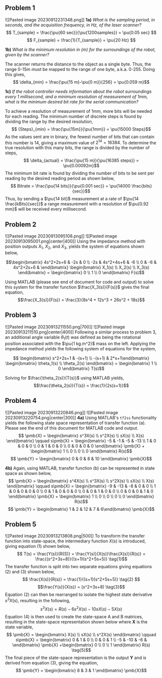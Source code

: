 ## Problem 1
![[Pasted image 20230912231348.png]]
**1a)** *What is the sampling period, in seconds, and the acquisition frequency, in Hz, of the laser scanner?*
$$ T_{sample} = \frac{\pu{60 sec}}{\pu{1200samples}} = \pu{0.05 sec} $$
$$ F_{sample} = \frac{1}{T_{sample}} = \pu{20 Hz} $$

**1b)** *What is the minimum resolution in (m) for the surroundings of the robot, given by the scanner?*

The scanner returns the distance to the object as a single byte. Thus, the range 0-15m must be mapped to the range of one byte, a.k.a. 0-255. Doing this gives,
$$ \delta_{min} = \frac{\pu{15 m}-\pu{0 m}}{256} = \pu{0.059 m}$$

**1c)** *If the robot controller needs information about the robot surroundings every 1 millisecond, and a minimum resolution of measurement of 1mm, what is the minimum desired bit rate for the serial communication?*

To achieve a resolution of measurement of 1mm, more bits will be needed for each reading. The minimum number of discrete steps is found by dividing the range by the desired resolution,
$$ {Steps}_{min} = \frac{\pu{15m}}{\pu{1mm}} = \pu{15000 Steps}$$
As the values sent are in binary, the fewest number of bits that can contain this number is 14, giving a maximum value of $2^{14} = 16384$. To determine the true resolution with this many bits, the range is divided by the number of steps,
$$ \delta_{actual} = \frac{\pu{15 m}}{\pu{16385 steps}} = \pu{0.00092m}$$
The minimum bit rate is found by dividing the number of bits to be sent per reading by the desired reading period as shown below, 
$$ Bitrate = \frac{\pu{14 bits}}{\pu{0.001 sec}} = \pu{14000 \frac{bits}{sec}}$$
Thus, by sending a $\pu{14 bit}$ measurement at a rate of $\pu{14 \frac{kBits}{sec}}$ a range measurement with a resolution of $\pu{0.92 mm}$ will be received every millisecond. 

<div style="page-break-after: always;"></div>

## Problem 2
![[Pasted image 20230913095108.png]]
![[Pasted image 20230913095001.png|center|400]]
Using the impedance method with position outputs $X_1$, $X_2$, and $X_3$, yields the system of equations shown below,

$$\begin{bmatrix} 4s^2+2s+6 & -2s & 0 \\ -2s & 4s^2+4s+6 & -6 \\ 0 & -6 & 4s^2+2s+6 & \end{bmatrix} \begin{bmatrix} X_1(s) \\ X_2(s) \\ X_3(s) \end{bmatrix} = \begin{bmatrix} 0 \\ 1 \\ 0 \end{bmatrix} F(s)$$

Using MATLAB (please see end of document for code and output) to solve this system for the transfer function $\frac{X_3(s)}{F(s)}$ gives the final equation, 
$$\frac{X_3(s)}{F(s)} = \frac{3}{8s^4 + 12s^3 + 26s^2 + 18s}$$

<div style="page-break-after: always;"></div>

## Problem 3
![[Pasted image 20230913211550.png|700]]
![[Pasted image 20230913211510.png|center|400]]
Following a similar process to problem 3, an additional angle variable $\theta_1(t)$ was defined as being the rotational position associated with the $\pu{1 kg.m^2}$ mass on the left. Applying the impedance method yields the following system of equations for the system,

$$ \begin{bmatrix} s^2+2s+1 & -(s+1) \\ -(s+1) & 2*s+1\end{bmatrix} \begin{bmatrix} \theta_1(s) \\ \theta_2(s) \end{bmatrix} = \begin{bmatrix} 1 \\ 0 \end{bmatrix} T(s)$$

Solving for $\frac{\theta_2(s)}{T(s)}$ using MATLAB yields,
$$\frac{\theta_2(s)}{T(s)} = \frac{1}{2s(s+1)}$$

<div style="page-break-after: always;"></div>

## Problem 4
![[Pasted image 20230913220846.png]]
![[Pasted image 20230913220754.png|center|300]]
**4a)**
Using MATLAB's `tf2ss` functionality yields the following state space representation of transfer function (a). Please see the end of this document for MATLAB code and output.
$$ \pmb{X} = \begin{bmatrix} s^3X(s) \\ s^2X(s) \\ sX(s) \\ X(s) \end{bmatrix} 
\qquad s\pmb{X} = 
\begin{bmatrix} -5 & -1 & -5 & -13 \\ 
               1 & 0 & 0 & 0 \\ 
               0 & 1 & 0 & 0 \\ 
               0 & 0 & 0 & 0 \end{bmatrix}
\pmb{X} + \begin{bmatrix} 1 \\ 0 \\ 0 \\ 0 \end{bmatrix} R(s)$$
$$ \pmb{Y} = \begin{bmatrix} 0 & 0 & 8 & 10 \end{bmatrix} \pmb{X}$$


**4b)**
Again, using MATLAB, transfer function (b) can be represented in state space as shown below,
$$ \pmb{X} = 
\begin{bmatrix} s^4X(s) \\
				s^3X(s) \\ 
			    s^2X(s) \\ 
			    sX(s) \\ 
			    X(s) \end{bmatrix} 
\qquad s\pmb{X} = 
\begin{bmatrix} -9 & -13 & -8 & 0 & 0 \\ 
               1 & 0 & 0 & 0 & 0 \\ 
               0 & 1 & 0 & 0 & 0 \\ 
               0 & 0 & 1 & 0 & 0 \\
               0 & 0 & 0 & 1 & 0 \end{bmatrix}
\pmb{X} + \begin{bmatrix} 1 \\ 0 \\ 0 \\ 0 \\ 0 \end{bmatrix} R(s)$$
$$ \pmb{Y} = \begin{bmatrix} 1 & 2 & 12 & 7 & 6\end{bmatrix} \pmb{X}$$

<div style="page-break-after: always;"></div>

## Problem 5
![[Pasted image 20230913213808.png|500]]
To transform the transfer function into state-space, the intermediary function $X(s)$ is introduced, giving equation (1) shown below,
$$ T(s) = \frac{Y(s)}{R(S)} = \frac{Y(s)}{X(s)}\frac{X(s)}{R(s)} = \frac{(s^2+3s+8)}{(s+1)(s^2+5s+5)} \tag{1}$$
The transfer function is split into two separate equations giving equations (2) and (3) shown below,
$$ \frac{X(s)}{R(s)} = \frac{1}{(s+1)(s^2+5s+5)} \tag{2} $$
$$\frac{Y(s)}{X(s)} = (s^2+3s+8) \tag{3}$$
Equation (2) can then be rearranged to isolate the highest state derivative $s^3X(s)$, resulting in the following,
$$ s^3X(s) = R(s) - 6s^2X(s) - 10sX(s) -5X(s) \tag{4} $$
Equation (4) is then used to create the state-space A and B matrices, resulting in the state-space representation shown below where $\pmb{X}$ is the state variable,
$$ \pmb{X} = \begin{bmatrix} X(s) \\ sX(s) \\ s^2X(s) \end{bmatrix} \qquad s\pmb{X} = \begin{bmatrix} 0 & 1 & 0 \\ 0 & 0 & 1 \\ -5 & -10 & -6 & \end{bmatrix} \pmb{X} +\begin{bmatrix} 0 \\ 0 \\ 1 \end{bmatrix} R(s) \tag{5}$$
The final piece of the state-space representation is the output $\pmb{Y}$ and is derived from equation (3), giving the equation,
$$ \pmb{Y} = \begin{bmatrix} 8 & 3 & 1 \end{bmatrix} \pmb{X}$$

